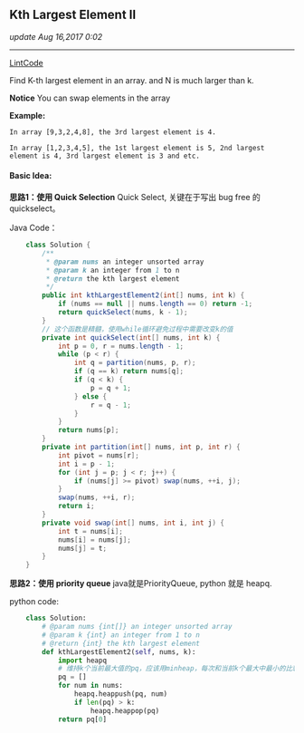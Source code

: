 ## Kth Largest Element II
_update Aug 16,2017  0:02_

---
[LintCode](http://www.lintcode.com/en/problem/kth-largest-element-ii/)

Find K-th largest element in an array. and N is much larger than k.

**Notice**
You can swap elements in the array

**Example:**

    In array [9,3,2,4,8], the 3rd largest element is 4.
    
    In array [1,2,3,4,5], the 1st largest element is 5, 2nd largest element is 4, 3rd largest element is 3 and etc.
    
#### Basic Idea:
**思路1：使用 Quick Selection**
Quick Select, 关键在于写出 bug free 的 quickselect。

Java Code：
```java
    class Solution {
        /**
         * @param nums an integer unsorted array
         * @param k an integer from 1 to n
         * @return the kth largest element
         */
        public int kthLargestElement2(int[] nums, int k) {
            if (nums == null || nums.length == 0) return -1;
            return quickSelect(nums, k - 1);
        }
        // 这个函数是精髓，使用while循环避免过程中需要改变k的值
        private int quickSelect(int[] nums, int k) {
            int p = 0, r = nums.length - 1;
            while (p < r) {
                int q = partition(nums, p, r);
                if (q == k) return nums[q];
                if (q < k) {
                    p = q + 1;
                } else {
                    r = q - 1;
                }
            }
            return nums[p];
        }
        private int partition(int[] nums, int p, int r) {
            int pivot = nums[r];
            int i = p - 1;
            for (int j = p; j < r; j++) {
                if (nums[j] >= pivot) swap(nums, ++i, j);
            }
            swap(nums, ++i, r);
            return i;
        }
        private void swap(int[] nums, int i, int j) {
            int t = nums[i];
            nums[i] = nums[j];
            nums[j] = t;
        }
    }
```
**思路2：使用 priority queue**
java就是PriorityQueue, python 就是 heapq.

python code:
```python
    class Solution:
        # @param nums {int[]} an integer unsorted array
        # @param k {int} an integer from 1 to n
        # @return {int} the kth largest element
        def kthLargestElement2(self, nums, k):
            import heapq
            # 维持k个当前最大值的pq，应该用minheap，每次和当前k个最大中最小的比较
            pq = []
            for num in nums:
                heapq.heappush(pq, num)
                if len(pq) > k:
                    heapq.heappop(pq)
            return pq[0]  
```